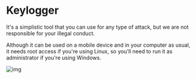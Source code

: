 # Keylogger

It's a simplistic tool that you can use for any type of attack, but we are not responsible for your illegal conduct.

Although it can be used on a mobile device and in your computer as usual, it needs root access if you're using Linux, so you'll need to run it as administrator if you're using Windows.



![img](https://user-images.githubusercontent.com/37912012/216760802-74ec4c2e-99dd-4683-95be-2e64914a90c3.jpg)
